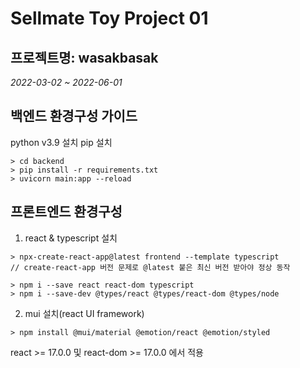 # Sellmate Toy Project 01

## 프로젝트명: wasakbasak

_2022-03-02 ~ 2022-06-01_

## 백엔드 환경구성 가이드

python v3.9 설치
pip 설치

```
> cd backend
> pip install -r requirements.txt
> uvicorn main:app --reload
```

## 프론트엔드 환경구성
1. react & typescript 설치

```
> npx-create-react-app@latest frontend --template typescript
// create-react-app 버전 문제로 @latest 붙은 최신 버전 받아야 정상 동작

> npm i --save react react-dom typescript
> npm i --save-dev @types/react @types/react-dom @types/node
```

2. mui 설치(react UI framework)

```
> npm install @mui/material @emotion/react @emotion/styled
```
react >= 17.0.0 및 react-dom >= 17.0.0 에서 적용
